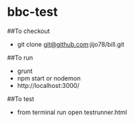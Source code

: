 # bbc-test
##To checkout
* git clone git@github.com:jijo78/bill.git

##To run
* grunt
* npm start or nodemon
* http://localhost:3000/

##To test
* from terminal run open testrunner.html
